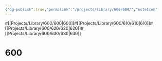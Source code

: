 ```yaml
---
{"dg-publish":true,"permalink":"/projects/library/600/600/","noteIcon":"0","created":"2024-01-31T10:10:23.599+09:00","updated":"2024-02-05T10:53:07.703+09:00"}
---
```


#[[Projects/Library/600/600\|600]]#[[Projects/Library/600/610/610\|610]]#[[Projects/Library/600/620/620\|620]]#[[Projects/Library/600/630/630\|630]]

# 600

